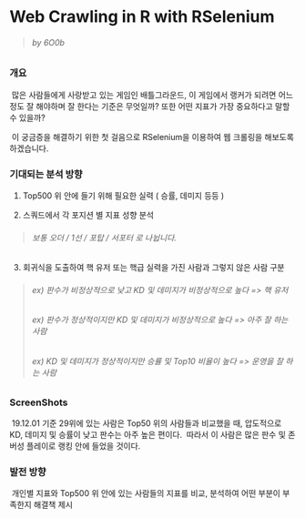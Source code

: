 Web Crawling in R with RSelenium
=================================
> ###### by 6O0b

### 개요

&nbsp;많은 사람들에게 사랑받고 있는 게임인 배틀그라운드, 이 게임에서 랭커가 되려면 어느 정도 잘 해야하며 잘 한다는 기준은 무엇일까? 또한 어떤 지표가 가장 중요하다고 말할 수 있을까?

&nbsp;이 궁금증을 해결하기 위한 첫 걸음으로 RSelenium을 이용하여 웹 크롤링을 해보도록 하겠습니다.

### 기대되는 분석 방향

1. Top500 위 안에 들기 위해 필요한 실력 ( 승률, 데미지 등등 )

2. 스쿼드에서 각 포지션 별 지표 성향 분석
> ###### 보통 오더 / 1선 / 포탑 / 서포터 로 나뉩니다.

3. 회귀식을 도출하여 핵 유저 또는 핵급 실력을 가진 사람과 그렇지 않은 사람 구분
> ###### ex) 판수가 비정상적으로 낮고 KD 및 데미지가 비정상적으로 높다 => 핵 유저
> ###### ex) 판수가 정상적이지만 KD 및 데미지가 비정상적으로 높다 => 아주 잘 하는 사람
> ###### ex) KD 및 데미지가 정상적이지만 승률 및 Top10 비율이 높다 => 운영을 잘 하는 사람

### ScreenShots


&nbsp;19.12.01 기준 29위에 있는 사람은 Top50 위의 사람들과 비교했을 때, 압도적으로 KD, 데미지 및 승률이 낮고 판수는 아주 높은 편이다.
&nbsp;따라서 이 사람은 많은 판수 및 존버성 플레이로 랭킹 안에 들었을 것이다.

### 발전 방향

&nbsp;개인별 지표와 Top500 위 안에 있는 사람들의 지표를 비교, 분석하여 어떤 부분이 부족한지 해결책 제시
